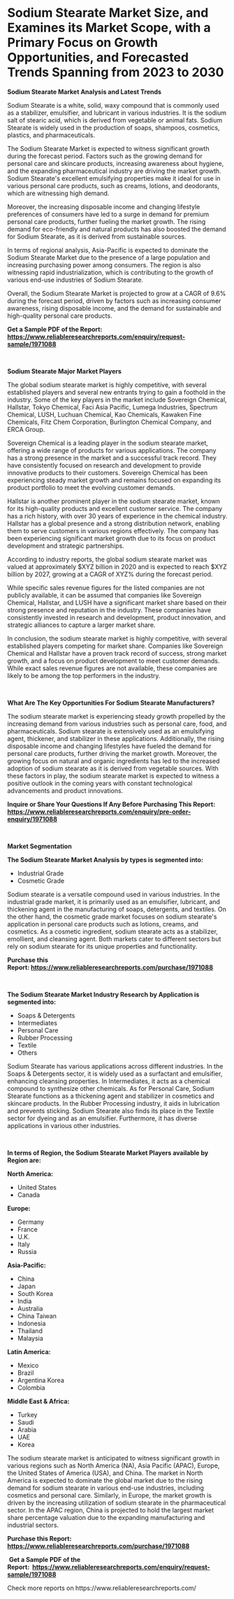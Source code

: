 <p><h1>Sodium Stearate Market Size, and Examines its Market Scope, with a Primary Focus on Growth Opportunities, and Forecasted Trends Spanning from 2023 to 2030</h1></p><p><strong>Sodium Stearate Market Analysis and Latest Trends</strong></p>
<p><p>Sodium Stearate is a white, solid, waxy compound that is commonly used as a stabilizer, emulsifier, and lubricant in various industries. It is the sodium salt of stearic acid, which is derived from vegetable or animal fats. Sodium Stearate is widely used in the production of soaps, shampoos, cosmetics, plastics, and pharmaceuticals.</p><p>The Sodium Stearate Market is expected to witness significant growth during the forecast period. Factors such as the growing demand for personal care and skincare products, increasing awareness about hygiene, and the expanding pharmaceutical industry are driving the market growth. Sodium Stearate's excellent emulsifying properties make it ideal for use in various personal care products, such as creams, lotions, and deodorants, which are witnessing high demand.</p><p>Moreover, the increasing disposable income and changing lifestyle preferences of consumers have led to a surge in demand for premium personal care products, further fueling the market growth. The rising demand for eco-friendly and natural products has also boosted the demand for Sodium Stearate, as it is derived from sustainable sources.</p><p>In terms of regional analysis, Asia-Pacific is expected to dominate the Sodium Stearate Market due to the presence of a large population and increasing purchasing power among consumers. The region is also witnessing rapid industrialization, which is contributing to the growth of various end-use industries of Sodium Stearate.</p><p>Overall, the Sodium Stearate Market is projected to grow at a CAGR of 9.6% during the forecast period, driven by factors such as increasing consumer awareness, rising disposable income, and the demand for sustainable and high-quality personal care products.</p></p>
<p><strong>Get a Sample PDF of the Report:&nbsp; <a href="https://www.reliableresearchreports.com/enquiry/request-sample/1971088">https://www.reliableresearchreports.com/enquiry/request-sample/1971088</a></strong></p>
<p>&nbsp;</p>
<p><strong>Sodium Stearate Major Market Players</strong></p>
<p><p>The global sodium stearate market is highly competitive, with several established players and several new entrants trying to gain a foothold in the industry. Some of the key players in the market include Sovereign Chemical, Hallstar, Tokyo Chemical, Faci Asia Pacific, Lumega Industries, Spectrum Chemical, LUSH, Luchuan Chemical, Kao Chemicals, Kawaken Fine Chemicals, Fitz Chem Corporation, Burlington Chemical Company, and ERCA Group.</p><p>Sovereign Chemical is a leading player in the sodium stearate market, offering a wide range of products for various applications. The company has a strong presence in the market and a successful track record. They have consistently focused on research and development to provide innovative products to their customers. Sovereign Chemical has been experiencing steady market growth and remains focused on expanding its product portfolio to meet the evolving customer demands.</p><p>Hallstar is another prominent player in the sodium stearate market, known for its high-quality products and excellent customer service. The company has a rich history, with over 30 years of experience in the chemical industry. Hallstar has a global presence and a strong distribution network, enabling them to serve customers in various regions effectively. The company has been experiencing significant market growth due to its focus on product development and strategic partnerships.</p><p>According to industry reports, the global sodium stearate market was valued at approximately $XYZ billion in 2020 and is expected to reach $XYZ billion by 2027, growing at a CAGR of XYZ% during the forecast period.</p><p>While specific sales revenue figures for the listed companies are not publicly available, it can be assumed that companies like Sovereign Chemical, Hallstar, and LUSH have a significant market share based on their strong presence and reputation in the industry. These companies have consistently invested in research and development, product innovation, and strategic alliances to capture a larger market share.</p><p>In conclusion, the sodium stearate market is highly competitive, with several established players competing for market share. Companies like Sovereign Chemical and Hallstar have a proven track record of success, strong market growth, and a focus on product development to meet customer demands. While exact sales revenue figures are not available, these companies are likely to be among the top performers in the industry.</p></p>
<p>&nbsp;</p>
<p><strong>What Are The Key Opportunities For Sodium Stearate Manufacturers?</strong></p>
<p><p>The sodium stearate market is experiencing steady growth propelled by the increasing demand from various industries such as personal care, food, and pharmaceuticals. Sodium stearate is extensively used as an emulsifying agent, thickener, and stabilizer in these applications. Additionally, the rising disposable income and changing lifestyles have fueled the demand for personal care products, further driving the market growth. Moreover, the growing focus on natural and organic ingredients has led to the increased adoption of sodium stearate as it is derived from vegetable sources. With these factors in play, the sodium stearate market is expected to witness a positive outlook in the coming years with constant technological advancements and product innovations.</p></p>
<p><strong>Inquire or Share Your Questions If Any Before Purchasing This Report: <a href="https://www.reliableresearchreports.com/enquiry/pre-order-enquiry/1971088">https://www.reliableresearchreports.com/enquiry/pre-order-enquiry/1971088</a></strong></p>
<p>&nbsp;</p>
<p><strong>Market Segmentation</strong></p>
<p><strong>The Sodium Stearate Market Analysis by types is segmented into:</strong></p>
<p><ul><li>Industrial Grade</li><li>Cosmetic Grade</li></ul></p>
<p><p>Sodium stearate is a versatile compound used in various industries. In the industrial grade market, it is primarily used as an emulsifier, lubricant, and thickening agent in the manufacturing of soaps, detergents, and textiles. On the other hand, the cosmetic grade market focuses on sodium stearate's application in personal care products such as lotions, creams, and cosmetics. As a cosmetic ingredient, sodium stearate acts as a stabilizer, emollient, and cleansing agent. Both markets cater to different sectors but rely on sodium stearate for its unique properties and functionality.</p></p>
<p><strong>Purchase this Report:&nbsp;<a href="https://www.reliableresearchreports.com/purchase/1971088">https://www.reliableresearchreports.com/purchase/1971088</a></strong></p>
<p>&nbsp;</p>
<p><strong>The Sodium Stearate Market Industry Research by Application is segmented into:</strong></p>
<p><ul><li>Soaps & Detergents</li><li>Intermediates</li><li>Personal Care</li><li>Rubber Processing</li><li>Textile</li><li>Others</li></ul></p>
<p><p>Sodium Stearate has various applications across different industries. In the Soaps & Detergents sector, it is widely used as a surfactant and emulsifier, enhancing cleansing properties. In Intermediates, it acts as a chemical compound to synthesize other chemicals. As for Personal Care, Sodium Stearate functions as a thickening agent and stabilizer in cosmetics and skincare products. In the Rubber Processing industry, it aids in lubrication and prevents sticking. Sodium Stearate also finds its place in the Textile sector for dyeing and as an emulsifier. Furthermore, it has diverse applications in various other industries.</p></p>
<p>&nbsp;</p>
<p><strong>In terms of Region, the Sodium Stearate Market Players available by Region are:</strong></p>
<p>
    <p> <strong> North America: </strong>
        <ul>
            <li>United States</li>
            <li>Canada</li>
        </ul>
        </p> 
    <p> <strong> Europe: </strong>
        <ul>
            <li>Germany</li>
            <li>France</li>
            <li>U.K.</li>
            <li>Italy</li>
            <li>Russia</li>
        </ul>
        </p> 
    <p> <strong> Asia-Pacific: </strong>
        <ul>
            <li>China</li>
            <li>Japan</li>
            <li>South Korea</li>
            <li>India</li>
            <li>Australia</li>
            <li>China Taiwan</li>
            <li>Indonesia</li>
            <li>Thailand</li>
            <li>Malaysia</li>
        </ul>
        </p> 
    <p> <strong> Latin America: </strong>
        <ul>
            <li>Mexico</li>
            <li>Brazil</li>
            <li>Argentina Korea</li>
            <li>Colombia</li>
        </ul>
        </p> 
    <p> <strong> Middle East & Africa: </strong>
        <ul>
            <li>Turkey</li>
            <li>Saudi</li>
            <li>Arabia</li>
            <li>UAE</li>
            <li>Korea</li>
        </ul>
    </p>
    </p>
<p><p>The sodium stearate market is anticipated to witness significant growth in various regions such as North America (NA), Asia Pacific (APAC), Europe, the United States of America (USA), and China. The market in North America is expected to dominate the global market due to the rising demand for sodium stearate in various end-use industries, including cosmetics and personal care. Similarly, in Europe, the market growth is driven by the increasing utilization of sodium stearate in the pharmaceutical sector. In the APAC region, China is projected to hold the largest market share percentage valuation due to the expanding manufacturing and industrial sectors.</p></p>
<p><strong>Purchase this Report: <a href="https://www.reliableresearchreports.com/purchase/1971088">https://www.reliableresearchreports.com/purchase/1971088</a></strong></p>
<p>&nbsp;<strong>Get a Sample PDF of the Report:&nbsp;&nbsp;<a href="https://www.reliableresearchreports.com/enquiry/request-sample/1971088">https://www.reliableresearchreports.com/enquiry/request-sample/1971088</a></strong></p>
<p><strong></strong></p>
<p>Check more reports on https://www.reliableresearchreports.com/</p>